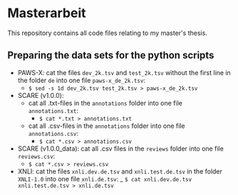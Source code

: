 # Masterarbeit

This repository contains all code files relating to my master's thesis.

## Preparing the data sets for the python scripts

- PAWS-X: cat the files `dev_2k.tsv` and `test_2k.tsv` without the first line in the folder `de` into one file `paws-x_de_2k.tsv`:
    - `$ sed -s 1d dev_2k.tsv test_2k.tsv > paws-x_de_2k.tsv`
- SCARE (v1.0.0):
    - cat all .txt-files in the `annotations` folder into one file `annotations.txt`:
        - `$ cat *.txt > annotations.txt`
    - cat all .csv-files in the `annotations` folder into one file `annotations.csv`:
        - `$ cat *.csv > annotations.csv`
- SCARE (v1.0.0_data): cat all .csv files in the `reviews` folder into one file `reviews.csv`:
    - `$ cat *.csv > reviews.csv`
- XNLI: cat the files `xnli.dev.de.tsv` and `xnli.test.de.tsv` in the folder `XNLI-1.0` into one file `xnli.de.tsv`:
    _ `$ cat xnli.dev.de.tsv xnli.test.de.tsv > xnli.de.tsv`
